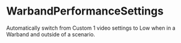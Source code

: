 # WarbandPerformanceSettings
 Automatically switch from Custom 1 video settings to Low when in a Warband and outside of a scenario.
